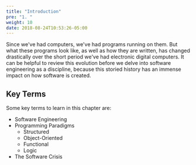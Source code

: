 ```yaml
---
title: "Introduction"
pre: "1. "
weight: 10
date: 2018-08-24T10:53:26-05:00
---
```


Since we've had computers, we've had programs running on them.  But what these programs look like, as well as how they are written, has changed drastically over the short period we've had electronic digital computers. It can be helpful to review this evolution before we delve into software engineering as a discipline, because this storied history has an immense impact on how software is created.


## Key Terms

Some key terms to learn in this chapter are:

* Software Engineering
* Programming Paradigms
    * Structured
    * Object-Oriented
    * Functional
    * Logic
* The Software Crisis


